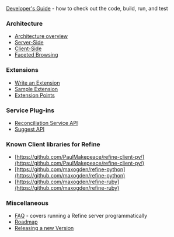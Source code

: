 [Developer's Guide](Developers-Guide) - how to check out the code, build, run, and test

### Architecture
* [Architecture overview](Architecture)
* [Server-Side](Server-side-architecture)
* [Client-Side](Client-side-architecture)
* [Faceted Browsing](Faceted-Browsing-Architecture)

### Extensions
* [Write an Extension](Write-an-extension)
* [Sample Extension](Sample-extension)
* [Extension Points](Extension-points)

### Service Plug-ins
* [Reconciliation Service API](http://code.google.com/p/google-refine/wiki/ReconciliationServiceApi)
* [Suggest API](http://code.google.com/p/google-refine/wiki/SuggestApi)

### Known Client libraries for Refine
* [https://github.com/PaulMakepeace/refine-client-py/](https://github.com/PaulMakepeace/refine-client-py/)
* [https://github.com/maxogden/refine-python](https://github.com/maxogden/refine-python)
* [https://github.com/maxogden/refine-ruby](https://github.com/maxogden/refine-ruby)

### Miscellaneous
* [FAQ](FAQ) - covers running a Refine server programmatically
* [Roadmap](Roadmap)
* [Releasing a new Version](ReleasingVersionM)